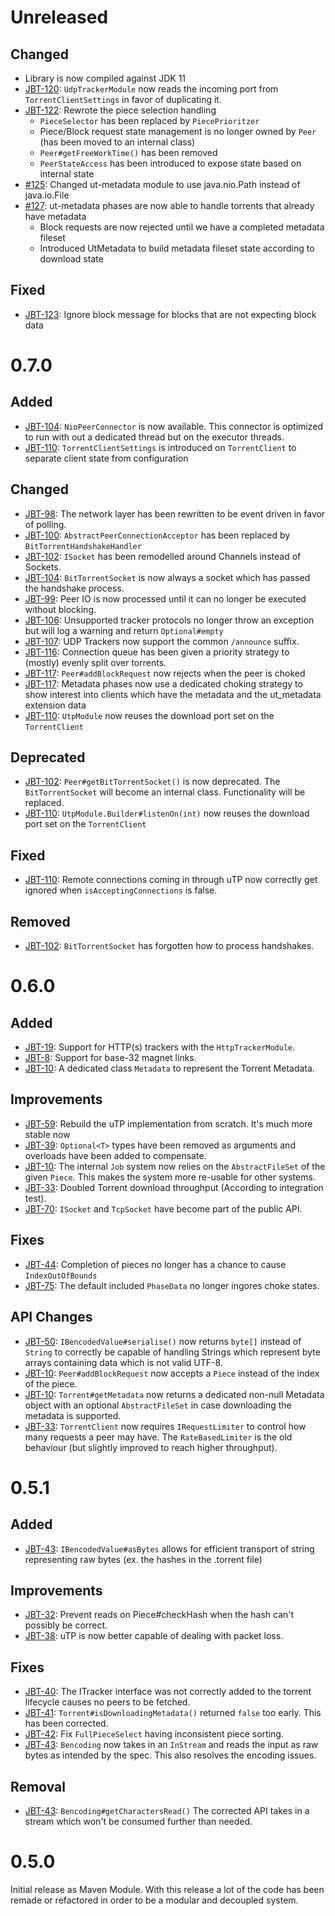 # Unreleased

## Changed
- Library is now compiled against JDK 11
- [JBT-120](https://git.johnnei.org/Johnnei/JavaTorrent/-/issues/120): `UdpTrackerModule` now reads the incoming port from `TorrentClientSettings` in favor of duplicating it.
- [JBT-122](https://git.johnnei.org/Johnnei/JavaTorrent/-/issues/122): Rewrote the piece selection handling
  - `PieceSelector` has been replaced by `PiecePrioritzer`
  -  Piece/Block request state management is no longer owned by `Peer` (has been moved to an internal class)
  - `Peer#getFreeWorkTime()` has been removed
  - `PeerStateAccess` has been introduced to expose state based on internal state
- [#125](https://git.johnnei.org/Johnnei/JavaTorrent/-/issues/125): Changed ut-metadata module to use java.nio.Path instead of java.io.File
- [#127](https://git.johnnei.org/Johnnei/JavaTorrent/-/issues/127): ut-metadata phases are now able to handle torrents that already have metadata
  - Block requests are now rejected until we have a completed metadata fileset
  - Introduced UtMetadata to build metadata fileset state according to download state

## Fixed
 - [JBT-123](https://git.johnnei.org/Johnnei/JavaTorrent/-/issues/123): Ignore block message for blocks that are not expecting block data

# 0.7.0

## Added
- [JBT-104](https://git.johnnei.org/Johnnei/JavaTorrent/-/issues/104): `NioPeerConnector` is now available. This connector is optimized to run with out a dedicated thread but on
the executor threads.
- [JBT-110](https://git.johnnei.org/Johnnei/JavaTorrent/-/issues/110): `TorrentClientSettings` is introduced on `TorrentClient` to separate client state from configuration

## Changed
- [JBT-98](https://git.johnnei.org/Johnnei/JavaTorrent/-/issues/98): The network layer has been rewritten to be event driven in favor of polling.
- [JBT-100](https://git.johnnei.org/Johnnei/JavaTorrent/-/issues/100): `AbstractPeerConnectionAcceptor` has been replaced by `BitTorrentHandshakeHandler`
- [JBT-102](https://git.johnnei.org/Johnnei/JavaTorrent/-/issues/102): `ISocket` has been remodelled around Channels instead of Sockets.
- [JBT-104](https://git.johnnei.org/Johnnei/JavaTorrent/-/issues/104): `BitTorrentSocket` is now always a socket which has passed the handshake process.
- [JBT-99](https://git.johnnei.org/Johnnei/JavaTorrent/-/issues/99): Peer IO is now processed until it can no longer be executed without blocking.
- [JBT-106](https://git.johnnei.org/Johnnei/JavaTorrent/-/issues/106): Unsupported tracker protocols no longer throw an exception but will log a warning and return `Optional#empty`
- [JBT-107](https://git.johnnei.org/Johnnei/JavaTorrent/-/issues/107): UDP Trackers now support the common `/announce` suffix.
- [JBT-116](https://git.johnnei.org/Johnnei/JavaTorrent/-/issues/116): Connection queue has been given a priority strategy to (mostly) evenly split over torrents.
- [JBT-117](https://git.johnnei.org/Johnnei/JavaTorrent/-/issues/117): `Peer#addBlockRequest` now rejects when the peer is choked
- [JBT-117](https://git.johnnei.org/Johnnei/JavaTorrent/-/issues/117): Metadata phases now use a dedicated choking strategy to show interest into clients which have the metadata and the ut_metadata extension data
- [JBT-110](https://git.johnnei.org/Johnnei/JavaTorrent/-/issues/110): `UtpModule` now reuses the download port set on the `TorrentClient`

## Deprecated
- [JBT-102](https://git.johnnei.org/Johnnei/JavaTorrent/-/issues/104): `Peer#getBitTorrentSocket()` is now deprecated. The `BitTorrentSocket` will become an internal class.
Functionality will be replaced.
- [JBT-110](https://git.johnnei.org/Johnnei/JavaTorrent/-/issues/110): `UtpModule.Builder#listenOn(int)` now reuses the download port set on the `TorrentClient`

## Fixed
- [JBT-110](https://git.johnnei.org/Johnnei/JavaTorrent/-/issues/110): Remote connections coming in through uTP now correctly get ignored when `isAcceptingConnections` is false.

## Removed
- [JBT-102](https://git.johnnei.org/Johnnei/JavaTorrent/-/issues/102): `BitTorrentSocket` has forgotten how to process handshakes.

# 0.6.0
## Added
- [JBT-19](https://git.johnnei.org/Johnnei/JavaTorrent/-/issues/19): Support for HTTP(s) trackers with the `HttpTrackerModule`.
- [JBT-8](https://git.johnnei.org/Johnnei/JavaTorrent/-/issues/8): Support for base-32 magnet links.
- [JBT-10](https://git.johnnei.org/Johnnei/JavaTorrent/-/issues/10): A dedicated class `Metadata` to represent the Torrent Metadata.

## Improvements
- [JBT-59](https://git.johnnei.org/Johnnei/JavaTorrent/-/issues/59): Rebuild the uTP implementation from scratch. It's much more stable now
- [JBT-39](https://git.johnnei.org/Johnnei/JavaTorrent/-/issues/39): `Optional<T>` types have been removed as arguments and overloads have been added to compensate.
- [JBT-10](https://git.johnnei.org/Johnnei/JavaTorrent/-/issues/10): The internal `Job` system now relies on the `AbstractFileSet` of the given `Piece`. This makes the system
more re-usable for other systems.
- [JBT-33](https://git.johnnei.org/Johnnei/JavaTorrent/-/issues/33): Doubled Torrent download throughput (According to integration test).
- [JBT-70](https://git.johnnei.org/Johnnei/JavaTorrent/-/issues/70): `ISocket` and `TcpSocket` have become part of the public API.

## Fixes
- [JBT-44](https://git.johnnei.org/Johnnei/JavaTorrent/-/issues/44): Completion of pieces no longer has a chance to cause `IndexOutOfBounds`
- [JBT-75](https://git.johnnei.org/Johnnei/JavaTorrent/-/issues/75): The default included `PhaseData` no longer ingores choke states.

## API Changes
- [JBT-50](https://git.johnnei.org/Johnnei/JavaTorrent/-/issues/50): `IBencodedValue#serialise()` now returns `byte[]` instead of `String` to correctly be capable of handling
Strings which represent byte arrays containing data which is not valid UTF-8.
- [JBT-10](https://git.johnnei.org/Johnnei/JavaTorrent/-/issues/10): `Peer#addBlockRequest` now accepts a `Piece` instead of the index of the piece.
- [JBT-10](https://git.johnnei.org/Johnnei/JavaTorrent/-/issues/10): `Torrent#getMetadata` now returns a dedicated non-null Metadata object with an optional `AbstractFileSet` in
 case downloading the metadata is supported.
- [JBT-33](https://git.johnnei.org/Johnnei/JavaTorrent/-/issues/33): `TorrentClient` now requires `IRequestLimiter` to control how many requests a peer may have. The
`RateBasedLimiter` is the old behaviour (but slightly improved to reach higher throughput).

# 0.5.1
## Added
- [JBT-43](https://git.johnnei.org/Johnnei/JavaTorrent/-/issues/43): `IBencodedValue#asBytes` allows for efficient transport of string representing raw bytes
 (ex. the hashes in the .torrent file)

## Improvements
- [JBT-32](https://git.johnnei.org/Johnnei/JavaTorrent/-/issues/32): Prevent reads on Piece#checkHash when the hash can't possibly be correct.
- [JBT-38](https://git.johnnei.org/Johnnei/JavaTorrent/-/issues/38): uTP is now better capable of dealing with packet loss.

## Fixes
- [JBT-40](https://git.johnnei.org/Johnnei/JavaTorrent/-/issues/40): The ITracker interface was not correctly added to the torrent lifecycle causes no peers to be fetched.
- [JBT-41](https://git.johnnei.org/Johnnei/JavaTorrent/-/issues/41): `Torrent#isDownloadingMetadata()` returned `false` too early. This has been corrected.
- [JBT-42](https://git.johnnei.org/Johnnei/JavaTorrent/-/issues/42): Fix `FullPieceSelect` having inconsistent piece sorting.
- [JBT-43](https://git.johnnei.org/Johnnei/JavaTorrent/-/issues/43): `Bencoding` now takes in an `InStream` and reads the input as raw bytes as intended by the spec. This also
 resolves the encoding issues.

## Removal
- [JBT-43](https://git.johnnei.org/Johnnei/JavaTorrent/-/issues/43): `Bencoding#getCharactersRead()` The corrected API takes in a stream which won't be consumed further than
 needed.

# 0.5.0
Initial release as Maven Module. With this release a lot of the code has been remade or refactored in order to be a modular and decoupled system.
